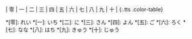 | 零 | 一 | 二 | 三 | 四 | 五 | 六 | 七 | 八 | 九 | 十 |
{:.tts .color-table}

*[零]: れい
*[一]: いち
*[二]: に
*[三]: さん
*[四]: よん
*[五]: ご
*[六]: ろく
*[七]: なな
*[八]: はち
*[九]: きゅう
*[十]: じゅう